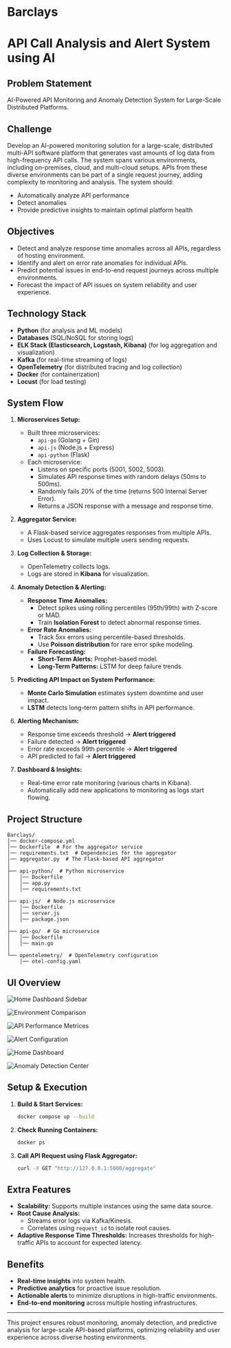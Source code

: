# Barclays

 # API Call Analysis and Alert System using AI

 ## Problem Statement
AI-Powered API Monitoring and Anomaly Detection System for Large-Scale Distributed Platforms.

## Challenge
Develop an AI-powered monitoring solution for a large-scale, distributed multi-API software platform that generates vast amounts of log data from high-frequency API calls. The system spans various environments, including on-premises, cloud, and multi-cloud setups. APIs from these diverse environments can be part of a single request journey, adding complexity to monitoring and analysis. The system should:

- Automatically analyze API performance
- Detect anomalies
- Provide predictive insights to maintain optimal platform health

## Objectives
- Detect and analyze response time anomalies across all APIs, regardless of hosting environment.
- Identify and alert on error rate anomalies for individual APIs.
- Predict potential issues in end-to-end request journeys across multiple environments.
- Forecast the impact of API issues on system reliability and user experience.


## Technology Stack
- **Python** (for analysis and ML models)
- **Databases** (SQL/NoSQL for storing logs)
- **ELK Stack (Elasticsearch, Logstash, Kibana)** (for log aggregation and visualization)
- **Kafka** (for real-time streaming of logs)
- **OpenTelemetry** (for distributed tracing and log collection)
- **Docker** (for containerization)
- **Locust** (for load testing)

## System Flow
1. **Microservices Setup:**
   - Built three microservices:
     - `api-go` (Golang + Gin)
     - `api-js` (Node.js + Express)
     - `api-python` (Flask)
   - Each microservice:
     - Listens on specific ports (5001, 5002, 5003).
     - Simulates API response times with random delays (50ms to 500ms).
     - Randomly fails 20% of the time (returns 500 Internal Server Error).
     - Returns a JSON response with a message and response time.

2. **Aggregator Service:**
   - A Flask-based service aggregates responses from multiple APIs.
   - Uses Locust to simulate multiple users sending requests.

3. **Log Collection & Storage:**
   - OpenTelemetry collects logs.
   - Logs are stored in **Kibana** for visualization.

4. **Anomaly Detection & Alerting:**
   - **Response Time Anomalies:**
     - Detect spikes using rolling percentiles (95th/99th) with Z-score or MAD.
     - Train **Isolation Forest** to detect abnormal response times.
   - **Error Rate Anomalies:**
     - Track 5xx errors using percentile-based thresholds.
     - Use **Poisson distribution** for rare error spike modeling.
   - **Failure Forecasting:**
     - **Short-Term Alerts:** Prophet-based model.
     - **Long-Term Patterns:** LSTM for deep failure trends.

5. **Predicting API Impact on System Performance:**
   - **Monte Carlo Simulation** estimates system downtime and user impact.
   - **LSTM** detects long-term pattern shifts in API performance.

6. **Alerting Mechanism:**
   - Response time exceeds threshold → **Alert triggered**
   - Failure detected → **Alert triggered**
   - Error rate exceeds 99th percentile → **Alert triggered**
   - API predicted to fail → **Alert triggered**

7. **Dashboard & Insights:**
   - Real-time error rate monitoring (various charts in Kibana).
   - Automatically add new applications to monitoring as logs start flowing.
  
  ## Project Structure
```
Barclays/
│── docker-compose.yml
│── Dockerfile  # For the aggregator service
│── requirements.txt  # Dependencies for the aggregator
│── aggregator.py  # The Flask-based API aggregator
│
├── api-python/  # Python microservice
│   │── Dockerfile
│   │── app.py
│   │── requirements.txt
│
├── api-js/  # Node.js microservice
│   │── Dockerfile
│   │── server.js
│   │── package.json
│
├── api-go/  # Go microservice
│   │── Dockerfile
│   │── main.go
│
└── opentelemetry/  # OpenTelemetry configuration
    │── otel-config.yaml
```
## UI Overview 

![Home Dashboard Sidebar](https://github.com/user-attachments/assets/75f17cb5-6859-4118-892c-67844936f4e5)

![Environment Comparison](https://github.com/user-attachments/assets/bdd000a5-d67f-49f9-9c76-600cb66c213f)

![API Performance Metrices](https://github.com/user-attachments/assets/bca08d4f-51d3-466f-bb1b-8759b5edc5ec)

![Alert Configuration](https://github.com/user-attachments/assets/4b47d130-a862-4a74-87d0-4788074631e7)

![Home Dashboard](https://github.com/user-attachments/assets/f7af8e51-f285-40c3-8e00-471bf0fc263d)


![Anomaly Detection Center](https://github.com/user-attachments/assets/18a29297-8a75-402b-8b95-a29faaa7f80b)


## Setup & Execution
1. **Build & Start Services:**
   ```bash
   docker compose up --build
   ```
2. **Check Running Containers:**
   ```bash
   docker ps
   ```

3. **Call API Request using Flask Aggregator:**
   ```bash
   curl -X GET "http://127.0.0.1:5000/aggregate"
   ```
## Extra Features
- **Scalability:** Supports multiple instances using the same data source.
- **Root Cause Analysis:**
  - Streams error logs via Kafka/Kinesis.
  - Correlates using `request_id` to isolate root causes.
- **Adaptive Response Time Thresholds:** Increases thresholds for high-traffic APIs to account for expected latency.

## Benefits
- **Real-time insights** into system health.
- **Predictive analytics** for proactive issue resolution.
- **Actionable alerts** to minimize disruptions in high-traffic environments.
- **End-to-end monitoring** across multiple hosting infrastructures.

---

This project ensures robust monitoring, anomaly detection, and predictive analysis for large-scale API-based platforms, optimizing reliability and user experience across diverse hosting environments.
